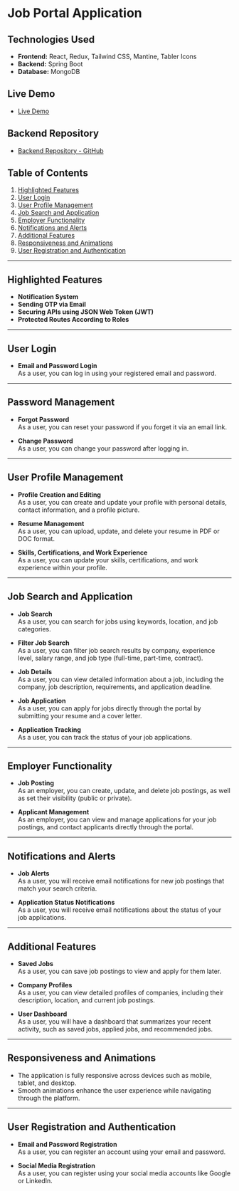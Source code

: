 # Job Portal Application
## Technologies Used
- **Frontend:** React, Redux, Tailwind CSS, Mantine, Tabler Icons
- **Backend:** Spring Boot
- **Database:** MongoDB


## Live Demo
- [Live Demo](https://job-portal-seven-psi.vercel.app/)

## Backend Repository
- [Backend Repository - GitHub](https://github.com/anishraj12/jobPortal-backend)

## Table of Contents
1. [Highlighted Features](#highlighted-features)
2. [User Login](#user-login)
3. [User Profile Management](#user-profile-management)
4. [Job Search and Application](#job-search-and-application)
5. [Employer Functionality](#employer-functionality)
6. [Notifications and Alerts](#notifications-and-alerts)
7. [Additional Features](#additional-features)
8. [Responsiveness and Animations](#responsiveness-and-animations)
9. [User Registration and Authentication](#user-registration-and-authentication)

---

## Highlighted Features
- **Notification System**  
- **Sending OTP via Email**  
- **Securing APIs using JSON Web Token (JWT)**  
- **Protected Routes According to Roles**

---

## User Login
- **Email and Password Login**  
  As a user, you can log in using your registered email and password.



---

## Password Management
- **Forgot Password**  
  As a user, you can reset your password if you forget it via an email link.
  
- **Change Password**  
  As a user, you can change your password after logging in.

---

## User Profile Management

- **Profile Creation and Editing**  
  As a user, you can create and update your profile with personal details, contact information, and a profile picture.

- **Resume Management**  
  As a user, you can upload, update, and delete your resume in PDF or DOC format.

- **Skills, Certifications, and Work Experience**  
  As a user, you can update your skills, certifications, and work experience within your profile.

---

## Job Search and Application

- **Job Search**  
  As a user, you can search for jobs using keywords, location, and job categories.

- **Filter Job Search**  
  As a user, you can filter job search results by company, experience level, salary range, and job type (full-time, part-time, contract).

- **Job Details**  
  As a user, you can view detailed information about a job, including the company, job description, requirements, and application deadline.

- **Job Application**  
  As a user, you can apply for jobs directly through the portal by submitting your resume and a cover letter.

- **Application Tracking**  
  As a user, you can track the status of your job applications.

---

## Employer Functionality

- **Job Posting**  
  As an employer, you can create, update, and delete job postings, as well as set their visibility (public or private).

- **Applicant Management**  
  As an employer, you can view and manage applications for your job postings, and contact applicants directly through the portal.

---

## Notifications and Alerts

- **Job Alerts**  
  As a user, you will receive email notifications for new job postings that match your search criteria.

- **Application Status Notifications**  
  As a user, you will receive email notifications about the status of your job applications.

---

## Additional Features

- **Saved Jobs**  
  As a user, you can save job postings to view and apply for them later.

- **Company Profiles**  
  As a user, you can view detailed profiles of companies, including their description, location, and current job postings.

- **User Dashboard**  
  As a user, you will have a dashboard that summarizes your recent activity, such as saved jobs, applied jobs, and recommended jobs.

---

## Responsiveness and Animations

- The application is fully responsive across devices such as mobile, tablet, and desktop.
- Smooth animations enhance the user experience while navigating through the platform.

---

## User Registration and Authentication

- **Email and Password Registration**  
  As a user, you can register an account using your email and password.

- **Social Media Registration**  
  As a user, you can register using your social media accounts like Google or LinkedIn.

